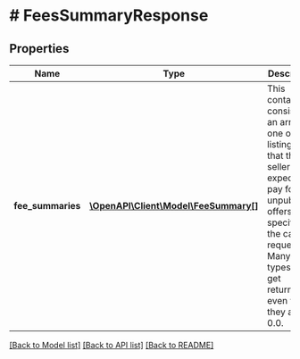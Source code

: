 # # FeesSummaryResponse

## Properties

Name | Type | Description | Notes
------------ | ------------- | ------------- | -------------
**fee_summaries** | [**\OpenAPI\Client\Model\FeeSummary[]**](FeeSummary.md) | This container consists of an array of one or more listing fees that the seller can expect to pay for unpublished offers specified in the call request. Many fee types will get returned even when they are 0.0. | [optional] 

[[Back to Model list]](../../README.md#documentation-for-models) [[Back to API list]](../../README.md#documentation-for-api-endpoints) [[Back to README]](../../README.md)


